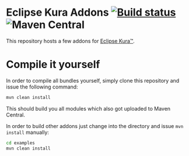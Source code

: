 # Eclipse Kura Addons [![Build status](https://api.travis-ci.org/ctron/kura-addons.svg)](https://travis-ci.org/ctron/kura-addons) ![Maven Central](https://img.shields.io/maven-central/v/de.dentrassi.kura.addons/kura-addons.svg)

This repository hosts a few addons for [Eclipse Kura™](https://eclipse.org/kura "Link to Eclipse Kura™").

# Compile it yourself

In order to compile all bundles yourself, simply clone this repository and issue the following command:

~~~sh
mvn clean install
~~~

This should build you all modules which also got uploaded to Maven Central.

In order to build other addons just change into the directory and issue `mvn install` manually:

~~~sh
cd examples
mvn clean install
~~~